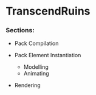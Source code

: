 # TranscendRuins

### Sections:

- Pack Compilation

- Pack Element Instantiation

  - Modelling
  - Animating

- Rendering
